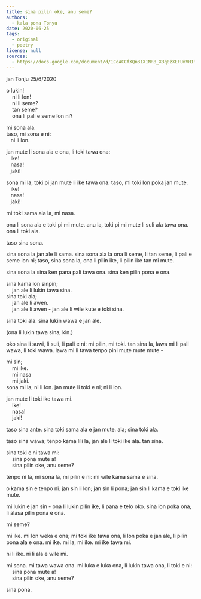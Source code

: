 ```yaml
---
title: sina pilin oke, anu seme?
authors:
  - kala pona Tonyu
date: 2020-06-25
tags:
  - original
  - poetry
license: null
sources:
  - https://docs.google.com/document/d/1CoACCfXQn31X1NR8_X3q0zXEFUmVHImR9nCqBYiIKPk/edit
---
```


jan Tonju
25/6/2020

o lukin!  \
    ni li lon!  \
    ni li seme?  \
    tan seme?  \
    ona li pali e seme lon ni?

mi sona ala.  \
taso, mi sona e ni:  \
   ni li lon.

jan mute li sona ala e ona, li toki tawa ona:  \
   ike!  \
   nasa!  \
   jaki!

sona mi la, toki pi jan mute li ike tawa ona. taso, mi toki lon poka jan mute.  \
   ike!  \
   nasa!  \
   jaki!

mi toki sama ala la, mi nasa.

ona li sona ala e toki pi mi mute. anu la, toki pi mi mute li suli ala tawa ona.  \
ona li toki ala.

taso sina sona.

sina sona la jan ale li sama. sina sona ala la ona li seme, li tan seme, li pali e seme lon ni; taso, sina sona la, ona li pilin ike, li pilin ike tan mi mute.

sina sona la sina ken pana pali tawa ona. sina ken pilin pona e ona.

sina kama lon sinpin;  \
    jan ale li lukin tawa sina.  \
sina toki ala;  \
    jan ale li awen.  \
    jan ale li awen - jan ale li wile kute e toki sina.

sina toki ala. sina lukin wawa e jan ale.

(ona li lukin tawa sina, kin.)

oko sina li suwi, li suli, li pali e ni: mi pilin, mi toki. tan sina la, lawa mi li pali wawa, li toki wawa. lawa mi li tawa tenpo pini mute mute mute -

mi sin;  \
    mi ike.  \
    mi nasa  \
    mi jaki.  \
sona mi la, ni li lon. jan mute li toki e ni; ni li lon.

jan mute li toki ike tawa mi.  \
    ike!  \
    nasa!  \
    jaki!

taso sina ante. sina toki sama ala e jan mute. ala; sina toki ala.

taso sina wawa; tenpo kama lili la, jan ale li toki ike ala. tan sina.

sina toki e ni tawa mi:  \
    sina pona mute a!  \
    sina pilin oke, anu seme?

tenpo ni la, mi sona la, mi pilin e ni: mi wile kama sama e sina.

o kama sin e tenpo ni. jan sin li lon; jan sin li pona; jan sin li kama e toki ike mute.

mi lukin e jan sin - ona li lukin pilin ike, li pana e telo oko. sina lon poka ona, li alasa pilin pona e ona.

mi seme?

mi ike. mi lon weka e ona; mi toki ike tawa ona, li lon poka e jan ale, li pilin pona ala e ona. mi ike. mi la, mi ike. mi ike tawa mi.

ni li ike. ni li ala e wile mi.

mi sona. mi tawa wawa ona. mi luka e luka ona, li lukin tawa ona, li toki e ni:  \
    sina pona mute a!  \
    sina pilin oke, anu seme?

sina pona.
